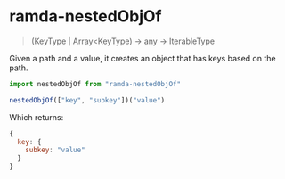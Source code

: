# ramda-nestedObjOf

> (KeyType | Array<KeyType) -> any -> IterableType

Given a path and a value, it creates an object that has keys based on the path.

``` javascript
import nestedObjOf from "ramda-nestedObjOf"

nestedObjOf(["key", "subkey"])("value")
```

Which returns:

``` javascript
{
  key: {
    subkey: "value"
  }
}
```
